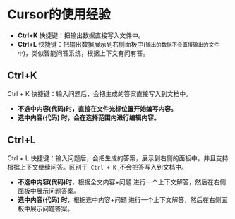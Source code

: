 # Cursor的使用经验

- **Ctrl+K** 快捷键：把输出数据直接写入文件中。
- **Ctrl+L** 快捷键：把输出数据展示到右侧面板中(`输出的数据不会直接输出的文件中`)，类似智能问答系统，根据上下文有问有答。

## Ctrl+K

Ctrl + K 快捷键：输入问题后，会把生成的答案直接写入到文档中。

- **不选中内容(代码)时，直接在文件光标位置开始编写内容。**
- **选中内容(代码) 时，会在选择范围内进行编辑内容。**

## Ctrl+L

Ctrl + L 快捷键：输入问题后，会把生成的答案，展示到右侧的面板中，并且支持根据上下文继续问答。区别于` Ctrl + K` ,不会把答写入到文档中。

- **不选中内容(代码)时**，根据全文内容+问题   进行一个上下文解答，然后在右侧面板中展示问题答案。
- **选中内容(代码) 时**，根据选中内容+问题  进行一个上下文解答，然后在右侧面板中展示问题答案。